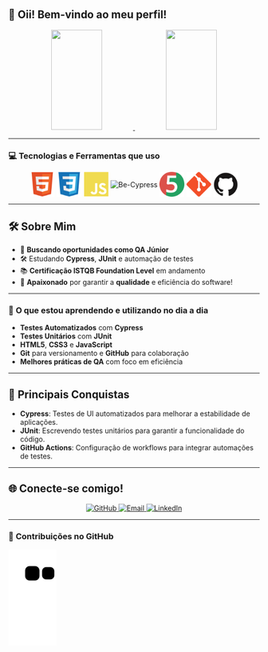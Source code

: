 ## 👋 Oii! Bem-vindo ao meu perfil!

<div align="center">
  <a href="https://github.com/BenicioJorente">
    <img height="200em" width="45%" 
    src="https://github-readme-stats.vercel.app/api?username=BenicioJorente&show_icons=true&theme=highcontrast&include_all_commits=true&count_private=true"/>
    <img height="200em" width="45%" 
    src="https://github-readme-stats.vercel.app/api/top-langs/?username=BenicioJorente&layout=compact&langs_count=6&theme=highcontrast"/>
  </a>
</div>

---

### 💻 **Tecnologias e Ferramentas que uso**  
<div align="center">
  <img align="center" alt="Be-HTML" height="50" width="50" src="https://raw.githubusercontent.com/devicons/devicon/master/icons/html5/html5-original.svg">
  <img align="center" alt="Be-CSS" height="50" width="50" src="https://raw.githubusercontent.com/devicons/devicon/master/icons/css3/css3-original.svg">
  <img align="center" alt="Be-Js" height="50" width="50" src="https://raw.githubusercontent.com/devicons/devicon/master/icons/javascript/javascript-plain.svg">
  <img align="center" alt="Be-Cypress" height="50" width="50" src="https://raw.githubusercontent.com/devicons/devicon/master/icons/cypress/cypress-original.svg">
  <img align="center" alt="Be-JUnit" height="50" width="50" src="https://raw.githubusercontent.com/devicons/devicon/master/icons/junit/junit-original.svg">
  <img align="center" alt="Be-Git" height="50" width="50" src="https://raw.githubusercontent.com/devicons/devicon/master/icons/git/git-original.svg">
  <img align="center" alt="Be-GitHub" height="50" width="50" src="https://raw.githubusercontent.com/devicons/devicon/master/icons/github/github-original.svg">
</div>

---

## 🛠️ **Sobre Mim**

- 🎯 **Buscando oportunidades como QA Júnior**
- 🛠️ Estudando **Cypress**, **JUnit** e automação de testes
- 📚 **Certificação ISTQB Foundation Level** em andamento
- 🚀 **Apaixonado** por garantir a **qualidade** e eficiência do software!

---

### 🧰 **O que estou aprendendo e utilizando no dia a dia**  
- **Testes Automatizados** com **Cypress**  
- **Testes Unitários** com **JUnit**  
- **HTML5**, **CSS3** e **JavaScript**  
- **Git** para versionamento e **GitHub** para colaboração  
- **Melhores práticas de QA** com foco em eficiência

---

## 🎯 **Principais Conquistas**
- **Cypress**: Testes de UI automatizados para melhorar a estabilidade de aplicações.
- **JUnit**: Escrevendo testes unitários para garantir a funcionalidade do código.
- **GitHub Actions**: Configuração de workflows para integrar automações de testes.

---

## 🌐 **Conecte-se comigo!**  
<div align="center"> 
  <a href="https://github.com/BenicioJorente" target="_blank">
    <img src="https://img.shields.io/badge/GitHub-000?logo=github&logoColor=white" alt="GitHub"/>
  </a>
  <a href="mailto:jorente.benicio@gmail.com" target="_blank">
    <img src="https://img.shields.io/badge/Email-D14836?logo=gmail&logoColor=white" alt="Email"/>
  </a>
  <a href="https://www.linkedin.com/in/beniciojorente" target="_blank">
    <img src="https://img.shields.io/badge/LinkedIn-0077B5?logo=linkedin&logoColor=white" alt="LinkedIn"/>
  </a>
</div>

---

### 🐍 **Contribuições no GitHub**  

![Snake animation](https://github.com/BenicioJorente/BenicioJorente/blob/output/github-contribution-grid-snake.svg)
